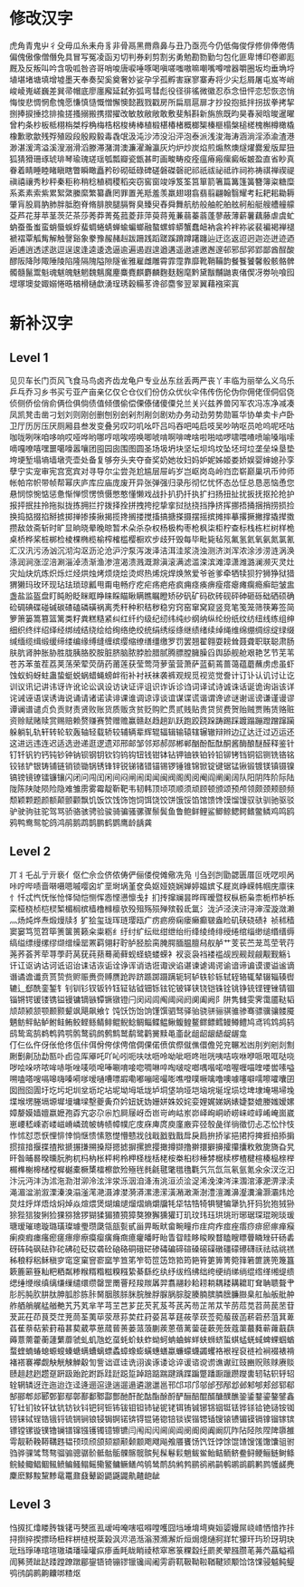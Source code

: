 # 修改汉字 
虎角青鬼屮彳殳毋瓜糸耒舟豸非骨鬲黑黹鼎鼻与丑乃亟亮今仍低侮俊俘修俳俸倦倩偏傀傲像僧僭免具冒写冤凌函刃切判券刹剪割劣勇勉勘勠勤匀包化匪卑博印卷卿厖厩及反叛叫吟含吸呱咎咨哥哨唆唐唳唾啄喝嗔嗟嗤嗷嘛嘲嘴噂噌器嚼圈坂均垂埆埒埴堪堵塘填增墟墨天奉奏契奚奠奢妙娑孕孚孤孵害寐寥寨寿将少尖尨屑屠屯岌岑峭峻崚嵬嵯巍差巽帚帽底廖廛廨延弑弥弧弯彗彪役径徘徭微徽忍忝念忸怦恋恝恢恣悄悔悛悲惆惘愈愧愿慊慎慥慨憎懈懊懿戡戮戳房所扁扇扈扉才抄投抱抵拌拐拔拳拷挈捌捧捩捶捻排揄搓搔搦搬携摺擢改敏敖敝敞敢敷斐斛斟新旃旅既昀昊春昶晗晙暹曜曾杓条杪板柢栩栴桀桴桷梅梏梠梭梼棒植椴椹椿楮概榔榘榛榧榻槃槌槎槐槲樽橄橇橡歉歌歙残殍殖殴段殷殿毅毒毳氓汲沌沙沛没沿泙泡泰派浅浚海涛涵淌淫添渝渣港渺湛湲湾溢溪溲溺滑滔滕滞潴潸澳濂濯瀚瀛灰灼炉炒炭焰煎煽熬燠燧燿爨爰版犀狃狐猜猾珊琢琥琲琴瑜瑰瑳瑶瓠瓢瓣瓷甑甚町画畯畴疫痊瘟瘠瘢瘰癜皈皴盈直省眇真眷着睛睡睦睹瞋瞎瞥瞬瞰矗矜砂砌砥碌碑磋磐磔磬祀祁祇祓祕祗祚祠祢祷祺禅禊禔禛禧禳秀秒秤秦秬称稍稔稙稠稷稻突窃窖窗竣竫笈筌筥箪箭箸篇篝篷簧簪簿粢糖糜系紊素索紫累絮綮縢縻繁纂纛罔罪置羌羝羞羡羸翅翊翕翡翦翩翰翳耀考耘耙耜耡耨肇肓股肩肭肺胖胝胞脊脩腓腴腿膈臀臭臻臾舂舜舞航舫般舳舵舶舷舸船艇艘艚艟艨芟芦花芽苹茎茨茫茶莎莠莽菁菟菰菱菲萍萸蒋蒐蒹蒻蓁蓊蓬蓼蔽薄薪薯藕藤虐虞虻蚋蚕蚤蚩蛮蛸蜃蜈蜉蜚蜩蜷蜻蝉蝓蝙螂融螯螺蟀蟒蟹蠢衄衲衾衿袢袮裟裴褊褐褝褪褫褶覃觚觜解触謦谿象豢豫赧赭赳跋跚践蹈蹉蹊蹐蹲躇躔辿迂迄返迢迥迦迩迸迹迺逅逋逍透逑逖逗逞逡逢逵逶逸逼逾遍遏遐遑遒遘遥遨遽邀邂邃邨邪邸郛郢鄙酋酲酸醪阪降陟陬陲陵陷隆隔隗隘隙隧雀雅雇雌雕霄霏霪靠靡靴鞘鞴韵餐餮饕馨骰骸骼髀髑髓鬣鬻魁魂魃魄魅魍魏魑魔麈麋麑麒麝麟麴麸麹麾黔黛黻黼鼬衷偖偰冴劵喨喰囮堽塚墺夋娵嫋惓晧楢榾樋歔湧珵琇穀糒苳谗郤麕奓翌翠翼藉襁寀寘

# 新补汉字
## Level 1 
见贝车长门页风飞食马鸟卤齐齿龙龟户专业丛东丝丢两严丧丫丰临为丽举么义乌乐乒乓乔习乡书买亏亚产亩亲亿仅仑仓仪们份仿众优伙伞伟传伤伦伪你佣佬侄侗侣侥侦侧侨侩俏俞俩俭俱倘债值倾偎偷偿傈傣储傻僳兑兰关兴兹养兽冈军农冯冻净减凑凤凯凳击凿刁划刘则刚创删刨别刽剁剂剐剑剧劝办务动劲劳势勋匾华协单卖卡卢卧卫厅历厉压厌厕厢县叁发变叠另叹叼叽吆吓吕吗吞吧吨启吱吴吵呐呕员呛呜呢呸咕咖咙咧咪咱哆响哎哑哗哟哪哼唁唉唠唤唧唬啃啊啡啤啥啦啪啮啰啸喂喳喷喻嗓嗡嗦嘀嘎嘹嘻嘿噩噶嚎嚣嚷团囤园囱围图圆圣场圾坍块坚坛坝坞坟坠坯坷垃垄垒垛垦垫垮埂堑塌墒墙墩壳壶处备复够夯头夹夺奋奖奶她妆妇妈妒妮姊姬娄娇娱婴婶媳孙孪孽宁实宠审宪宫宽宾对寻导尔尘尝尧尬尴层屉屿岁岂岖岗岛岭岿峦崭巅巢巩币帅师帐帕帘帜带帧帮幂庆庐库应庙庞废开异张弹强归录彤彻忆忧怀态怂怔总恳恶恼恿您悬悯惊惋惦惩惫惭惮惯愣愤慑憋憨懂懒戏战扑扒扔扦执扩扫扬扭扯扰扳抚抠抡抢护报抨抿拄拎拖拟拢拣拥拦拧拨择拴拼拽挎挖挚挛挝挞挠挡挣挤挥挪捂捅捆捎捞损捡换捣掂掇掐掰掳掷掸掺揍揪揭揽搀搁搂搅搐搞搪搽摄摆摇摈摊摔摹撂撅撇撑撬撵擞攒敌敛斋斩时旷显晌晓晕晚晾暂术朵杀杂权杨极构枣枪枫柒柜柠查标栈栋栏树样桅桌桥桦桨桩梆检棱棵椭榄榆榨榷槛樱橱欢步歧歼毁每毕毗毙毡氖氟氢氦氧氨氮氯氰汇汉汛污汤汹沉沏沟沤沥沦沧沪泞泵泻泼泽洁洱洼浆浇浊测济浏浑浓涂涉涝涟涡涣涤润涧涨涩涪涮淄淖渍渐渔渗渲渴溃溅溉滁滇滚满滤滥滦滨滩漳潇潍潞澜濒灭灵灶灾灿炔炕炼炽烁烂烃烘烛烤烦烧烩烫烬热烯烷焊焕煞爱爷爸爹牵牺犊狈狞狮狰狱猎猬獭玛玫环现玷珐琐琼瓤甩甭电畅疗疙疟疡疤疮疯痈痉痪痹瘦瘩瘪瘫瘸瘾癣皑皱盅盏盐监盔盘盯盹盼眨眯眶睁睐睬瞄瞅瞒瞧瞩瞪矫矽矾矿码砍砖砚砰砷砸砾础硒硕确硷碉碘碟碰碱碳碴磕磷磺祸离秃秆种积秸秽稳穷窍窑窜窝窥竖竞笔笺笼筛筷筹签简箩箫篓篙篡篮篱类籽粪糕糙紧纠红纤约级纪纫纬纯纱纲纳纵纶纷纸纹纺纽线练组绅细织终绊绍绎经绑绒结绕绘给绚络绝绞统绢绣绥绦继绩绪续绰绳维绵绷绸综绽绿缀缄缅缆缉缎缓缔缕编缘缚缝缠缤缨缩缭缮缰缴罗罚罢翘翟翱耍耪耸聂聋职联聪肃肠肤肮肾肿胀胁胜胧胰胳胶胺脏脐脑脓脖脸腊腻腾膘膛臃臊舀舆舔舰舱艰艳艺节芜苇苍苏苯茧茬荔荚荡荣荤荧荫药莆莲获莹莺菏萝萤营萧萨蓝蓟蔫蔷蔼蕴蘑蘸虏虑虽虾蚀蚁蚂蚜蛀蛊蛰蜓蜕蜗蜡蝇螃衅衔补衬袄袜袭裤观规觅视览觉誊计订讣认讥讨让讫训议讯记讲讳讶许讹论讼讽设访诀证评诅识诈诉诊诌词译试诗诚诛话诞诡询诣该详诧诫诬语误诱诲说诵请诸诺读诽课谁调谅谆谈谊谋谍谎谐谓谗谚谜谢谣谤谦谨谩谬谭谰谱谴贞负贡财责贤败账货质贩贪贫贬购贮贯贰贱贴贵贷贸费贺贻贼贾贿赁赂赃资赊赋赌赎赏赐赔赖赘赚赛赞赠赡赢赣赵趋趟趴跃跑跤跷跺踌踢踩踱蹋蹦蹬蹭蹿躏躲躺轧轨轩转轮软轰轴轻载轿较辅辆辈辉辊辐辑输辕辖辗辙辩辫边辽达迁过迈运还这进远违连迟适选逊递逛逻遗邓邢邮邹邻郑郝郧郴郸酗酚酝酞酮酱酶酿醚醛释鉴针钉钎钒钓钙钝钞钟钠钡钢钥钦钧钨钩钮钱钳钵钻钾铀铁铂铃铅铆铐铛铜铝铡铣铬铭铰铱铲银铸铺链销锁锄锅锈锋锌锐锑锗错锚锡锣锤锥锦锨锭键锯锰锹锻镀镁镇镊镍镐镑镜镣镭镰镶闪闭问闯闰闲间闷闸闹闺闻闽阀阁阂阅阉阎阐阑阔队阳阴阵阶际陆陇陈陕陡陨险隐难雏雳雾霉靛靳靶韦韧韩顶顷项顺须顽顾顿颁颂预颅领颇颈颊颐频颓颖颗题颜额颠颤颧飘饥饭饮饯饰饱饲饵饶饺饼饿馁馅馆馈馋馍馏馒驭驮驯驰驱驳驴驶驹驻驼驾骂骄骆骇骋验骏骑骗骚骡骤鬃鬓鱼鲁鲍鲜鲤鲨鲫鲸鳃鳄鳍鳖鳞鸡鸣鸥鸦鸭鸯鸳鸵鸽鸿鹃鹅鹉鹊鹏鹤鹦鹰龄龋龚 
## Level 2 
丌丬乇乩亍亓亵亻伛伫佘佥侪侬俦俨俪偻傥傩儆冼凫刂刍刭剀勖勰匮厝叵呒呓呗呙咔咛哔啧啬啭嗫嗯嘁嘤囟圹垩埘埚堇奁奂妪娅娆娴婵婷媪嫔孓屣岚峥嵘帏帼庑廪徕忄忏忒忾怃怅怆怿恸恺恻恽悫悭懑懔戋扌扪抟撺斓昙晔晖暧暨杈枞枥枭柰栀栉栌栎栾桠桡桢桤棂椠楣榈槟樯橹橼檩欤殁殂殇殒殚殡毂氐氲氵泷泸泾浃浒浔渖滢漩潋濑灬炀炖烨焘煅熳牍犭犷狯玺珑珲琏璎瓯疒疠疬痨痫瘘癞癫皲盎睑矶硖硗碛礻祯秫穑窦窭笃笕笤筚箦箧篑籁籴粜粝纟纡纣纩纭纰绀绁绐绗绛绫绮绯绶绻绾缁缈缒缗缙缛缟缢缥缦缧缪缬缯缲罂罴羁翎耔聍胪胫脍脔腌腭腼腽膻舄舣舻艹芰苌苎茏茑茔茕荇荛荞荟荠荦荨荸莳莴莸莼蓣蓦蔺藓蚬蛏蛲蝼蝾衤衩衮袅裆褛褴觇觊觋觌觎觏觐觞讠讦讧讴讷诂诃诋诏诒诔诘诙诟诠诤诨诮诰诳诹谀谄谌谏谑谒谔谕谙谛谝谟谡谥谧谪谮谲谵谶贲贳贽赀赆赈赉赍赙赝跄跸跻踬踯蹑蹒轭轲轳轶轸轹轼轾辂辄辇辍辎辏辔辘辶郄酰銮錾钅钊钏钐钗钣钤钰钲钴钺钿铄铉铊铍铎铗铙铠铢铨铫铮铳铿锂锉锖锢锱锵锷锾镂镌镒镘镛镝镞镡镢镦镫闩闵闼闾阄阈阋阏阒阖阙阝阱隽雠雯霁霭靥鞑韬颃颉颍颔颚颞颢颦飒飓飙飨饣饨饫饬饴饷馑馔驷驽驿骀骁骈骊骐骓骖骞骠骥骧髅魇魉鲂鲆鲇鲈鲋鲑鲔鲛鲣鲧鲭鲱鲲鲵鲶鲷鲻鲽鳁鳅鳆鳇鳌鳏鳔鳕鳗鳟鳢鸠鸢鸨鸩鸪鸫鸱鸷鸾鹄鹈鹎鹑鹗鹘鹜鹞鹧鹩鹪鹫鹬鹭鹳黉黩黾齑龀龃龆龈龉龊龌龛  
仃仨仫仵伢伥伧佟佤佧佴佾侉俅俜倌倜倮偌偾傧傺僦僬儇儋兕兖冁凇凼刖刿剜剡劁劂劐劓劢勐匦卟卣卺厍厣吒吖吣吲呃呋呔呖呤呦呲咂咚咝咣咦咭咴咻咿哌哏哐哒哓哕哙哚哜哝哞哧哳唑唛唢唣唪唰唷唼唿啁啉啐啕啵啶啷喁喈喏喑喔喱喵喹喽喾嗉嗌嗍嗑嗒嗖嗝嗥嗨嗪嗬嗲嗳嗵嘈嘌嘏嘞嘟嘣嘧嘬嘭噍噔噗噘噙噜噢噱噻噼嚅嚓嚯囔囝囡囫囵圊圩圪圬圯圳坌坜坨坫坭坳坶坻垅垆垌垡垧垭垲垴垸埏埕埙埝埤埭埯埸埽堍堞堠塄塍塥塬墀墁墉墚墼夔夤夼妗妞妩妫姗姘姝姣姹娈娌娓娣娲婊婕婺媲媵媸嫒嫘嫜嫠嫫嫱嬗嬴嬷孢孬宄宓尕尜尥屙屦岈岙岜岢岣岵岽峁峄峋峒峤崂崃崆崞崤崦崮崴崽崾嵇嵊嵛嵝嵫嵴嶙巯帔帱帻幛幞庀庋庥庳庹庾廑廒弈弪彀彘徉徜徵忉忐忑忪忭忮怍怵怼恧恹悝悱悻惝惬愦愫憝憷懵戆戕戗戢戤戥戬戽戾扃拚挢挲挹捃捋捭捱掊掭掮掼揎揞揠揲揸揿搋搌搛搠搡搿摁摅摒摞摭撄撖撙撷撸擀擐擗擤攉攥攮敉敫旎旖旮旯旰昝晡晷暌曛朊朐杌杩枘枨枰枵柃柙柽栊栝栳桉桊桕桫棰棼椐椟椤楂楗楦楱榀榇榉榍榫榭槔槠樘樨樾橐橛橥檑檫歆殓殛毪毵毹毽氅氆氇氍氕氘氙氚氡氩氪氽汆汊汔汩汴沅沔沣沩沭沲泐泔泖泠泫泮泶泺洇洎洚洧洮洹浈浍浞浠浼涑涔涞涠涫涿淝淠渌渎渑湄湓湔溆溧溱溴溻滏滗滟滠滹漤漪漭漯漶潆潢潲澉澌澍澧澶濉濞瀣瀵瀹灏灞炜炝炱炷烀烊焐焓焖焯焱煊煨煲煳煸煺熘熠熵爝牖牦牮牯牿犄犋犍犏犟犰犴犸狁狍狨狲狳狴狺狻猁猃猓猕猞猡猢猱猸猹獍獐獒獠獬獯獾玎玑玟玮珏珙珧珩琊琚琛琨琬琰瑗瑭瑷璀璁璇璐璜璨璩璺瓒瓞瓴瓿甏甙甾畀畈畎畲畹疃疖疰疴痄痖痤痦痧痱瘀瘃瘅瘊瘌瘐瘕瘗瘙瘛瘥瘭瘳瘵瘼瘿癀癃癍癔癯皤盱眙眚眢眭眵睃睽瞀瞌瞍瞟瞢瞵矬矸砀砉砑砗砘砜砝砟砣砩砬砭砹砻砼硇硌硐硪硭碜碡碥碲碹磉磙磲礅礓礞礤礴祆祛祜祧禚秭稂稃稆稣稹穸窀窆窠窨窬窳竽笪笫笮笱笸笾筇筘筠筢筲筻箅箐箢箨箬篚篪篼篾簋簌簏簖簦籼粑粞粼糁糇糈糌糍糗糨絷綦繇纥纨纾绂绉绋绌绔绠绡绨绱绲绺缂缃缇缋缌缍缏缑缜缡缣缫缱缳缵罄罡罱罾羟羧羰羼羿翥翮耖耠耢耥耦耧耩耱耵耷聃聩聱肀肜肟肫肷肼肽胂胍胗胨胩胬胭胲脎脒脘脞脬脲脶腙腚腠腩膑膦膪臁臌臬舡舢舨舭舯舴舾艄艉艋艏艴艽艿芄芈芊芎芏芑芗芘芡芤芨芩芪芮芴芷芾苁苄苈苊苋苕苘苠苤苷茇茈茌茚茛茭茳茺茼荃荑荜荥荩荪荬荭荮荽莒莘莛莜莩莰莶菀菔菝菡菥菪菸菹萁萆萏萑萘萜萦葑葙葚葜葳葶葸蒇蒈蒉蒌蒎蒗蒯蒺蒽蓓蓠蓥蓰蔌蔸蔹蔻蕖蕞蕤蕲蕹蕺蕻薅薏薷藿蘅蘧蘩蘼虢虬虮虺虼虿蚝蚧蚨蚱蚴蚵蚺蛐蛑蛘蛱蛳蛴蜇蜞蜢蜣蜮蜱蜾蝈蝤蝥蝰蝻蝽螅螈螋螓螗螨螬螭螵蟊蟑蟓蟛蟥蟪蟮蠃蠊蠓蠛蠲蠼袼裉裎裒裢裣裥裰裱褙褚褡褰襻觑觖觥觫觯觳訇訾诎诓诖诜诩诶诼诿谂谇谖谘谠谫谯谳豇豉豳贶赅赇赓赕赜趄趑趔趱趸趼趿跆跎跗跞跬跹跽踅踔踣踮踹踺踽蹀蹁蹩蹯蹰躐躜躞軎轫轱轵轷轺辁辋辚迓迕迤迨迮迳逄逦逭逯遄遛遢遴邈邋邕邗邙邛邝邬邰邳邴邶邺邾郇郏郐郓郗郜郦郫郯郾鄄鄞鄢鄣鄯鄱鄹酃酆酏酐酡酤酯酴酹酽酾醅醌醑醣醭醮銎鋈鍪鎏鏊鐾鑫钌钍钔钕钚钛钪钫钬钭钯钶钷钸钹钼钽铈铋铌铑铒铕铖铘铞铟铤铥铧铩铪铯铴铵铷铹铼铽锃锆锇锊锍锎锏锒锓锔锕锘锛锝锟锩锪锫锬锲锴锶锸锼锿镄镅镆镉镎镏镓镔镖镗镙镟镤镥镧镨镩镪镬镯镱镲镳闫闱闳闶阃阆阊阌阍阕阗阚阢阼阽陉陔陧陴隳雒雩靓鞒鞔鞯鞲韪韫顸顼颀颌颏颛颟颡颥飑飕飚飧餍饔饧饩饪饽馀馄馇馊馐馓馕驵驸驺骅骒骘骛骜骝骟骢骣骱骶骷骺髁髂髋髌髡髹鬈鬏魈鲅鲎鲐鲒鲕鲚鲞鲟鲠鲡鲢鲥鲦鲩鲮鲰鲳鲴鲺鲼鳊鳋鳎鳐鳓鳘鳙鳜鳝鸬鸲鸶鸸鸹鸺鹁鹂鹆鹇鹋鹌鹕鹚鹛鹣鹨鹱鹾麂麇麽黟黢黧黪鼋鼍鼐鼗鼙鼢鼯鼷鼹鼽齄龅龇
## Level 3
㤘㧐㧟㸆䁖䏝䥽䦃丏僰匜厾叆呣唵嗐嗞嘚嘡嚄囧垱埵堉塆奭姮媭嫚屌峣嵖恓愔拃拤挦捯捽揳摽旸杻柈栟梿棁棻榖沨浕浥湉滃滪滫澥炘烜焗熜熥牁牂牤獴玕玙玠玡玥玦玭珰琤琫琯瑄璈璘璠璪瓘疭瘆盉眊眬睄祾秾窣窸箓粿縠纴罽羑翚膙臜芼茀茓藠螠褟訚豨赟跐跶踒蹚蹽蹾郿鋆铻锜镚镠镴镵闿阇雱霨靰靸靿鞡鞧鞬颎颙饸饹馃骎魆鲀鳀鸮鸻鹐鹮齁齉𠳐𥻗𬉼
